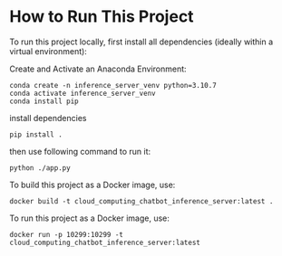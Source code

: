 # How to Run This Project

To run this project locally, first install all dependencies (ideally within a virtual environment):

Create and Activate an Anaconda Environment:

```shell
conda create -n inference_server_venv python=3.10.7
conda activate inference_server_venv
conda install pip
```

install dependencies

```shell
pip install .
```

then use following command to run it:

```shell
python ./app.py
```

To build this project as a Docker image, use:

```shell
docker build -t cloud_computing_chatbot_inference_server:latest .
```

To run this project as a Docker image, use:

```shell
docker run -p 10299:10299 -t cloud_computing_chatbot_inference_server:latest
```

